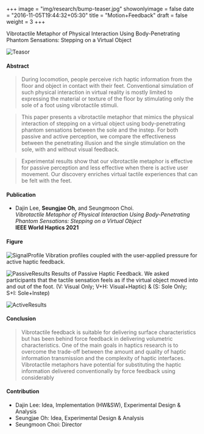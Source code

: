 +++
image = "img/research/bump-teaser.jpg"
showonlyimage = false
date = "2016-11-05T19:44:32+05:30"
title = "Motion+Feedback"
draft = false
weight = 3
+++

Vibrotactile Metaphor of Physical Interaction Using Body-Penetrating Phantom Sensations: Stepping on a Virtual Object
<!--more-->

![Teasor][1]

#### Abstract
> During locomotion, people perceive rich haptic information from the floor and object in contact with their feet. Conventional simulation of such physical interaction in virtual reality is mostly limited to expressing the material or texture of the floor by stimulating only the sole of a foot using vibrotactile stimuli. 

>This paper presents a vibrotactile metaphor that mimics the physical interaction of stepping on a virtual object using body-penetrating phantom sensations between the sole and the instep. For both passive and active perception, we compare the effectiveness between the penetrating illusion and the single stimulation on the sole, with and without visual feedback. 

>Experimental results show that our vibrotactile metaphor is effective for passive perception and less effective when there is active user movement. Our discovery enriches virtual tactile experiences that can be felt with the feet.

#### Publication
* Dajin Lee, **Seungjae Oh**, and Seungmoon Choi.<br>*Vibrotactile Metaphor of Physical Interaction Using Body-Penetrating Phantom Sensations: Stepping on a Virtual Object*<br>**IEEE World Haptics 2021**

#### Figure
![SignalProfile][2]
Vibration profiles coupled with the user-applied pressure for active haptic feedback.

![PassiveResults][3]
Results of Passive Haptic Feedback. We asked participants that the tactile sensation feels as if the virtual object moved into and out of the foot.
(V: Visual Only; V+H: Visual+Haptic) & (S: Sole Only; S+I: Sole+Instep)

![ActiveResults][4]

#### Conclusion
> Vibrotactile feedback is suitable for delivering surface
characteristics but has been behind force feedback in delivering
volumetric characteristics. One of the main goals in
haptics research is to overcome the trade-off between the
amount and quality of haptic information transmission and
the complexity of haptic interfaces. Vibrotactile metaphors
have potential for substituting the haptic information delivered
conventionally by force feedback using considerably

#### Contribution
* Dajin Lee: Idea, Implementation (HW&SW), Experimental Design & Analysis
* Seungjae Oh: Idea, Experimental Design & Analysis
* Seungmoon Choi: Director

[1]: /img/research/bump-teasor.jpg
[2]: /img/research/bump-profile.jpg
[3]: /img/research/bump-passive.jpg
[4]: /img/research/bump-active.jpg

